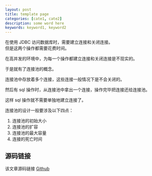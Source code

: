 ```yaml
---
layout: post
title: template page
categories: [cate1, cate2]
description: some word here
keywords: keyword1, keyword2
---
```


在使用 JDBC 访问数据库时，需要建立连接和关闭连接。<br>
但是这两个操作都需要花费时间。

在高并发的环境中，为每一个操作都建立连接和关闭连接是不现实的。

于是就有了连接池的概念。

连接池中存放着多个连接，这些连接一般情况下是不会关闭的。

然后有 sql 操作时，从连接池中拿出一个连接，操作完毕把连接还给连接池。

这样 sql 操作就不需要单独地建立连接了。

连接池的设计一般要涉及以下四点：
1. 连接池的初始大小
2. 连接池的扩容<br>
3. 连接池的最大容量
4. 连接的死亡时间

## 源码链接
该文章源码链接 [Github](url)